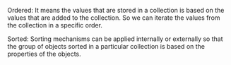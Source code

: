 Ordered: It means the values that are stored in a collection is based on
the values that are added to the collection. So we can iterate the
values from the collection in a specific order.

Sorted: Sorting mechanisms can be applied internally or externally so
that the group of objects sorted in a particular collection is based on
the properties of the objects.